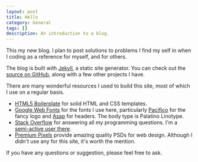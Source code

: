```yaml
---
layout: post
title: Hello
category: General
tags: []
description: An introduction to a blog.
---
```

This my new blog. I plan to post solutions to problems I find my self in when I coding as a reference for myself, and for others.

The blog is built with [Jekyll](https://github.com/mojombo/jekyll), a static site generator. You can check out the [source on GitHub](https://github.com/alexpearce/alexpearce.github.com), along with a few other projects I have.

There are many wonderful resources I used to build this site, most of which I use on a regular basis.

* [HTML5 Boilerplate](http://h5bp.com) for solid HTML and CSS templates.
* [Google Web Fonts](http://www.google.com/webfonts) for the fonts I use here, particularly [Pacifico](http://www.google.com/webfonts/specimen/Pacifico) for the fancy logo and [Asap](http://www.google.com/webfonts/specimen/Asap) for headers. The body type is Palatino Linotype.
* [Stack Overflow](http://stackoverflow.com) for answering all my programming questions. I'm a [semi-active user there](http://stackoverflow.com/users/596068/alex).
* [Premium Pixels](http://premiumpixels.com) provide amazing quality PSDs for web design. Although I didn't use any for this site, it's worth the mention.

If you have any questions or suggestion, please feel free to ask.